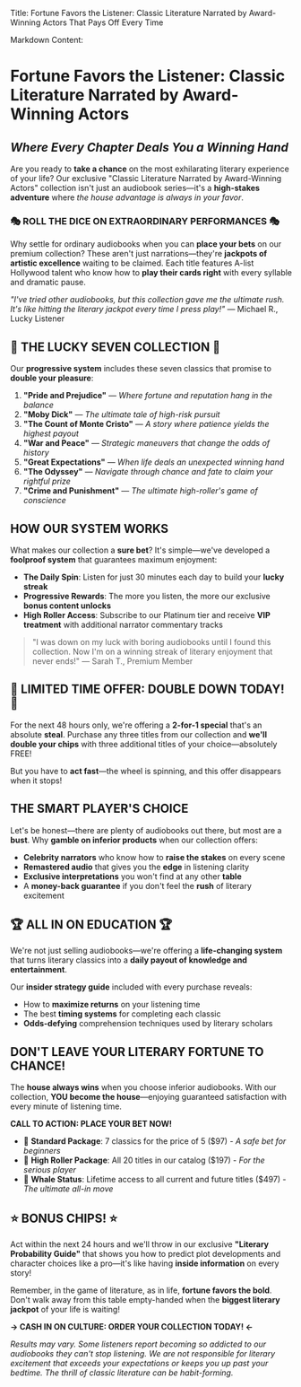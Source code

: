Title: Fortune Favors the Listener: Classic Literature Narrated by Award-Winning Actors That Pays Off Every Time

Markdown Content:
# Fortune Favors the Listener: Classic Literature Narrated by Award-Winning Actors

## *Where Every Chapter Deals You a Winning Hand*

Are you ready to **take a chance** on the most exhilarating literary experience of your life? Our exclusive "Classic Literature Narrated by Award-Winning Actors" collection isn't just an audiobook series—it's a **high-stakes adventure** where *the house advantage is always in your favor*.

### 🎭 ROLL THE DICE ON EXTRAORDINARY PERFORMANCES 🎭

Why settle for ordinary audiobooks when you can **place your bets** on our premium collection? These aren't just narrations—they're **jackpots of artistic excellence** waiting to be claimed. Each title features A-list Hollywood talent who know how to **play their cards right** with every syllable and dramatic pause.

*"I've tried other audiobooks, but this collection gave me the ultimate rush. It's like hitting the literary jackpot every time I press play!"* — Michael R., Lucky Listener

## 🌟 THE LUCKY SEVEN COLLECTION 🌟

Our **progressive system** includes these seven classics that promise to **double your pleasure**:

1. **"Pride and Prejudice"** — *Where fortune and reputation hang in the balance*
2. **"Moby Dick"** — *The ultimate tale of high-risk pursuit*
3. **"The Count of Monte Cristo"** — *A story where patience yields the highest payout*
4. **"War and Peace"** — *Strategic maneuvers that change the odds of history*
5. **"Great Expectations"** — *When life deals an unexpected winning hand*
6. **"The Odyssey"** — *Navigate through chance and fate to claim your rightful prize*
7. **"Crime and Punishment"** — *The ultimate high-roller's game of conscience*

## HOW OUR SYSTEM WORKS

What makes our collection a **sure bet**? It's simple—we've developed a **foolproof system** that guarantees maximum enjoyment:

* **The Daily Spin**: Listen for just 30 minutes each day to build your **lucky streak**
* **Progressive Rewards**: The more you listen, the more our exclusive **bonus content unlocks**
* **High Roller Access**: Subscribe to our Platinum tier and receive **VIP treatment** with additional narrator commentary tracks

> "I was down on my luck with boring audiobooks until I found this collection. Now I'm on a winning streak of literary enjoyment that never ends!" — Sarah T., Premium Member

## 🎲 LIMITED TIME OFFER: DOUBLE DOWN TODAY! 🎲

For the next 48 hours only, we're offering a **2-for-1 special** that's an absolute **steal**. Purchase any three titles from our collection and **we'll double your chips** with three additional titles of your choice—absolutely FREE!

But you have to **act fast**—the wheel is spinning, and this offer disappears when it stops!

## THE SMART PLAYER'S CHOICE

Let's be honest—there are plenty of audiobooks out there, but most are a **bust**. Why **gamble on inferior products** when our collection offers:

* **Celebrity narrators** who know how to **raise the stakes** on every scene
* **Remastered audio** that gives you the **edge** in listening clarity
* **Exclusive interpretations** you won't find at any other **table**
* A **money-back guarantee** if you don't feel the **rush** of literary excitement

## 🏆 ALL IN ON EDUCATION 🏆

We're not just selling audiobooks—we're offering a **life-changing system** that turns literary classics into a **daily payout of knowledge and entertainment**.

Our **insider strategy guide** included with every purchase reveals:

* How to **maximize returns** on your listening time
* The best **timing systems** for completing each classic
* **Odds-defying** comprehension techniques used by literary scholars

## DON'T LEAVE YOUR LITERARY FORTUNE TO CHANCE!

The **house always wins** when you choose inferior audiobooks. With our collection, **YOU become the house**—enjoying guaranteed satisfaction with every minute of listening time.

**CALL TO ACTION: PLACE YOUR BET NOW!**

* 🎯 **Standard Package**: 7 classics for the price of 5 ($97) - *A safe bet for beginners*
* 🎯 **High Roller Package**: All 20 titles in our catalog ($197) - *For the serious player*
* 🎯 **Whale Status**: Lifetime access to all current and future titles ($497) - *The ultimate all-in move*

## ⭐ BONUS CHIPS! ⭐

Act within the next 24 hours and we'll throw in our exclusive **"Literary Probability Guide"** that shows you how to predict plot developments and character choices like a pro—it's like having **inside information** on every story!

Remember, in the game of literature, as in life, **fortune favors the bold**. Don't walk away from this table empty-handed when the **biggest literary jackpot** of your life is waiting!

**→ CASH IN ON CULTURE: ORDER YOUR COLLECTION TODAY! ←**

*Results may vary. Some listeners report becoming so addicted to our audiobooks they can't stop listening. We are not responsible for literary excitement that exceeds your expectations or keeps you up past your bedtime. The thrill of classic literature can be habit-forming.*